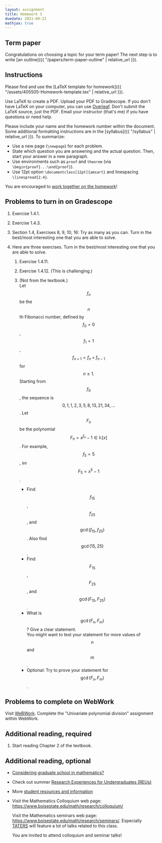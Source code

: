 ```yaml
---
layout: assignment
title: Homework 3
duedate: 2021-09-22
mathjax: true
---
```


## Term paper

Congratulations on choosing a topic for your term paper!
The next step is to write [an outline]({{ "/papers/term-paper-outline" | relative_url }}).

## Instructions

Please find and use the [LaTeX template for homework]({{ "/assets/405505-Homework-template.tex" | relative_url }}).

Use LaTeX to create a PDF. Upload your PDF to Gradescope.
If you don't have LaTeX on your computer, you can use [Overleaf](https://overleaf.com).
Don't submit the LaTeX source, just the PDF.
Email your instructor (that's me) if you have questions or need help.

Please include your name and the homework number within the document.
Some additional formatting instructions are in the
[syllabus]({{ "/syllabus" | relative_url }}).
To summarize:

+ Use a new page (`\newpage`) for each problem.
+ State which question you are answering and the actual question.
  Then, start your answer in a new paragraph.
+ Use environments such as `proof` and `theorem`
  (via `\begin{proof}...\end{proof}`).
+ Use 12pt option `\documentclass[12pt]{amsart}` and linespacing `\linespread{2.4}`.


You are encouraged to [work together on the homework](https://zteitler.github.io/2021C-405/syllabus.html#a-note-on-collaboration)!


## Problems to turn in on Gradescope


1.  Exercise 1.4.1.

2.  Exercise 1.4.3.

3.  Section 1.4, Exercises 8, 9, 10, 16: Try as many as you can.
    Turn in the best/most interesting one that you are able to solve.

4.  Here are three exercises.
    Turn in the best/most interesting one that you are able to solve.
    
    1.  Exercise 1.4.11.
    
    2.  Exercise 1.4.12. (This is challenging.)
    
    3.  (Not from the textbook.)  
        Let $$f_n$$ be the $$n$$th Fibonacci number,
        defined by $$f_0=0$$, $$f_1=1$$, $$f_{n+1} = f_n + f_{n-1}$$
        for $$n \geq 1.$$ Starting from $$f_0$$, the sequence is
        $$0,1,1,2,3,5,8,13,21,34,\dotsc$$.
        Let $$F_n$$ be the polynomial $$F_n = x^{f_n}-1 \in \Bbbk[x]$$.
        For example, $$f_5=5$$, so $$F_5 = x^5-1$$.
        
        + Find $$f_{15}$$, $$f_{25}$$, and $$\gcd(f_{15},f_{25})$$. Also find $$\gcd(15,25)$$.
        + Find $$F_{15}$$, $$F_{25}$$, and $$\gcd(F_{15},F_{25})$$.
        + What is $$\gcd(F_n,F_m)$$? Give a clear statement.  
          You might want to test your statement for more values of $$n$$ and $$m$$.
        + Optional: Try to prove your statement for $$\gcd(F_n,F_m)$$.


## Problems to complete on WebWork

Visit [WeBWork](https://calculus.boisestate.edu/webwork2).
Complete the "Univariate polynomial division" assignment within WebWork.



## Additional reading, required

1.  Start reading Chapter 2 of the textbook.


## Additional reading, optional

+   [Considering graduate school in mathematics?](https://www.ams.org/education/pre-grad)

+   Check out summer [Research Experiences for Undergraduates (REUs)](https://www.ams.org/programs/students/emp-reu)

+   More [student resources and information](https://www.maa.org/member-communities/students)

+   Visit the Mathematics Colloquium web page: <https://www.boisestate.edu/math/research/colloquium/>

    Visit the Mathematics seminars web page: <https://www.boisestate.edu/math/research/seminars/>.
    Especially [TATERS](https://sites.google.com/boisestate.edu/taters/)
    will feature a lot of talks related to this class.

    You are invited to attend colloquium and seminar talks!

